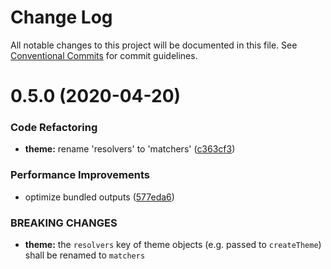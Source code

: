 # Change Log

All notable changes to this project will be documented in this file.
See [Conventional Commits](https://conventionalcommits.org) for commit guidelines.

# 0.5.0 (2020-04-20)

### Code Refactoring

- **theme:** rename 'resolvers' to 'matchers' ([c363cf3](https://github.com/kripod/glaze/commit/c363cf3986f595a2759fedb08030f88e40e6ad7b))

### Performance Improvements

- optimize bundled outputs ([577eda6](https://github.com/kripod/glaze/commit/577eda6385f2f7f44e8ced5e4be6ced960ee6241))

### BREAKING CHANGES

- **theme:** the `resolvers` key of theme objects (e.g. passed to `createTheme`) shall be
  renamed to `matchers`
